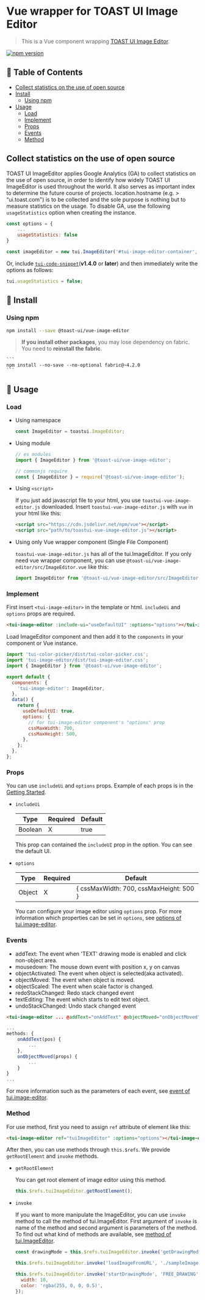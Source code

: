 # Vue wrapper for TOAST UI Image Editor

> This is a Vue component wrapping [TOAST UI Image Editor](https://github.com/TheBrandwick/tui.image-editor).

[![npm version](https://img.shields.io/npm/v/@toast-ui/vue-image-editor.svg)](https://www.npmjs.com/package/@toast-ui/vue-image-editor)

## 🚩 Table of Contents

- [Collect statistics on the use of open source](#collect-statistics-on-the-use-of-open-source)
- [Install](#-install)
  - [Using npm](#using-npm)
- [Usage](#-usage)
  - [Load](#load)
  - [Implement](#implement)
  - [Props](#props)
  - [Events](#events)
  - [Method](#method)

## Collect statistics on the use of open source

TOAST UI ImageEditor applies Google Analytics (GA) to collect statistics on the use of open source, in order to identify how widely TOAST UI ImageEditor is used throughout the world. It also serves as important index to determine the future course of projects. location.hostname (e.g. > “ui.toast.com") is to be collected and the sole purpose is nothing but to measure statistics on the usage. To disable GA, use the following `usageStatistics` option when creating the instance.

```js
const options = {
    ...
    usageStatistics: false
}

const imageEditor = new tui.ImageEditor('#tui-image-editor-container', options);
```

Or, include [`tui-code-snippet`](https://github.com/nhn/tui.code-snippet)(**v1.4.0** or **later**) and then immediately write the options as follows:

```js
tui.usageStatistics = false;
```

## 💾 Install

### Using npm

```sh
npm install --save @toast-ui/vue-image-editor
```

> **If you install other packages**, you may lose dependency on fabric. You need to **reinstall the fabric**.

    ```
    npm install --no-save --no-optional fabric@~4.2.0
    ```

## 🔡 Usage

### Load

- Using namespace

  ```js
  const ImageEditor = toastui.ImageEditor;
  ```

- Using module

  ```js
  // es modules
  import { ImageEditor } from '@toast-ui/vue-image-editor';

  // commonjs require
  const { ImageEditor } = require('@toast-ui/vue-image-editor');
  ```

- Using `<script>`

  If you just add javascript file to your html, you use `toastui-vue-image-editor.js` downloaded. Insert `toastui-vue-image-editor.js` with `vue` in your html like this:

  ```html
  <script src="https://cdn.jsdelivr.net/npm/vue"></script>
  <script src="path/to/toastui-vue-image-editor.js"></script>
  ```

- Using only Vue wrapper component (Single File Component)

  `toastui-vue-image-editor.js` has all of the tui.ImageEditor. If you only need vue wrapper component, you can use `@toast-ui/vue-image-editor/src/ImageEditor.vue` like this:

  ```js
  import ImageEditor from '@toast-ui/vue-image-editor/src/ImageEditor.vue';
  ```

### Implement

First insert `<tui-image-editor>` in the template or html. `includeUi` and `options` props are required.

```html
<tui-image-editor :include-ui="useDefaultUI" :options="options"></tui-image-editor>
```

Load ImageEditor component and then add it to the `components` in your component or Vue instance.

```js
import 'tui-color-picker/dist/tui-color-picker.css';
import 'tui-image-editor/dist/tui-image-editor.css';
import { ImageEditor } from '@toast-ui/vue-image-editor';

export default {
  components: {
    'tui-image-editor': ImageEditor,
  },
  data() {
    return {
      useDefaultUI: true,
      options: {
        // for tui-image-editor component's "options" prop
        cssMaxWidth: 700,
        cssMaxHeight: 500,
      },
    };
  },
};
```

### Props

You can use `includeUi` and `options` props. Example of each props is in the [Getting Started](../../docs/Basic-Tutorial.md).

- `includeUi`

  | Type    | Required | Default |
  | ------- | -------- | ------- |
  | Boolean | X        | true    |

  This prop can contained the `includeUI` prop in the option. You can see the default UI.

- `options`

  | Type   | Required | Default                                 |
  | ------ | -------- | --------------------------------------- |
  | Object | X        | { cssMaxWidth: 700, cssMaxHeight: 500 } |

  You can configure your image editor using `options` prop. For more information which properties can be set in `options`, see [options of tui.image-editor](https://nhn.github.io/tui.image-editor/latest/ImageEditor).

### Events

- addText: The event when 'TEXT' drawing mode is enabled and click non-object area.
- mousedown: The mouse down event with position x, y on canvas
- objectActivated: The event when object is selected(aka activated).
- objectMoved: The event when object is moved.
- objectScaled: The event when scale factor is changed.
- redoStackChanged: Redo stack changed event
- textEditing: The event which starts to edit text object.
- undoStackChanged: Undo stack changed event

```html
<tui-image-editor ... @addText="onAddText" @objectMoved="onObjectMoved"> </tui-image-editor>
```

```js
...
methods: {
    onAddText(pos) {
        ...
    },
    onObjectMoved(props) {
        ...
    }
}
...
```

For more information such as the parameters of each event, see [event of tui.image-editor](https://nhn.github.io/tui.image-editor/latest/ImageEditor#event-addText).

### Method

For use method, first you need to assign `ref` attribute of element like this:

```html
<tui-image-editor ref="tuiImageEditor" :options="options"></tui-image-editor>
```

After then, you can use methods through `this.$refs`. We provide `getRootElement` and `invoke` methods.

- `getRootElement`

  You can get root element of image editor using this method.

  ```js
  this.$refs.tuiImageEditor.getRootElement();
  ```

- `invoke`

  If you want to more manipulate the ImageEditor, you can use `invoke` method to call the method of tui.ImageEditor. First argument of `invoke` is name of the method and second argument is parameters of the method. To find out what kind of methods are available, see [method of tui.ImageEditor](https://nhn.github.io/tui.image-editor/latest/ImageEditor).

  ```js
  const drawingMode = this.$refs.tuiImageEditor.invoke('getDrawingMode');

  this.$refs.tuiImageEditor.invoke('loadImageFromURL', './sampleImage.png', 'My sample image');

  this.$refs.tuiImageEditor.invoke('startDrawingMode', 'FREE_DRAWING', {
    width: 10,
    color: 'rgba(255, 0, 0, 0.5)',
  });
  ```
